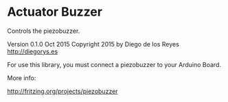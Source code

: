 Actuator Buzzer
============
Controls the piezobuzzer.

Version 0.1.0 Oct 2015
Copyright 2015 by Diego de los Reyes http://diegorys.es

For use this library, you must connect a piezobuzzer
to your Arduino Board.

More info:

http://fritzing.org/projects/piezobuzzer